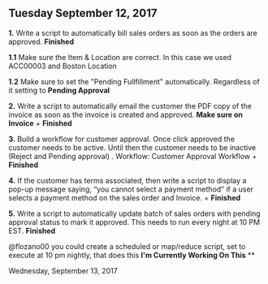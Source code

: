 ## Tuesday September 12, 2017

**1.**	Write a script to automatically bill sales orders as soon as the orders are approved. **Finished**

**1.1** Make sure the Item & Location are correct. In this case we used ACC00003 and Boston Location

**1.2** Make sure to set the "Pending Fullfillment" automatically. Regardless of it setting to **Pending Approval**


**2.**	Write a script to automatically email the customer the PDF copy of the invoice as soon as the invoice is created and approved. **Make sure on Invoice** + **Finished**
 

**3.**	Build a workflow for customer approval. Once click approved the customer needs to be active. Until then the customer needs to be inactive (Reject and Pending approval) . 
Workflow: Customer Approval Workflow + **Finished**

**4.**	If the customer has terms associated, then write a script to display a pop-up message saying, “you cannot select a payment method” if a user selects a payment method on the sales order and Invoice. + **Finished**



**5.**	Write a script to automatically update batch of sales orders with pending approval status to mark it approved. This needs to run every night at 10 PM EST. **Finished**

@flozano00 you could create a scheduled or map/reduce script, set to execute at 10 pm nightly, that does this
**I'm Currently Working On This** **

Wednesday, September 13, 2017